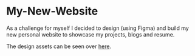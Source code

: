 # My-New-Website
As a challenge for myself I decided to design (using Figma) and build my new personal website  to showcase my projects, blogs and resume.

The design assets can be seen over [here](https://www.figma.com/file/X42oJuujUUJ9lhIA2vFYtysl/My-new-website?node-id=1%3A8).
